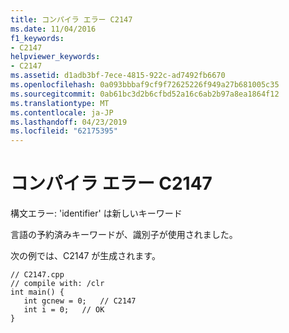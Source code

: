 ```yaml
---
title: コンパイラ エラー C2147
ms.date: 11/04/2016
f1_keywords:
- C2147
helpviewer_keywords:
- C2147
ms.assetid: d1adb3bf-7ece-4815-922c-ad7492fb6670
ms.openlocfilehash: 0a093bbbaf9cf9f72625226f949a27b681005c35
ms.sourcegitcommit: 0ab61bc3d2b6cfbd52a16c6ab2b97a8ea1864f12
ms.translationtype: MT
ms.contentlocale: ja-JP
ms.lasthandoff: 04/23/2019
ms.locfileid: "62175395"
---
```

# <a name="compiler-error-c2147"></a>コンパイラ エラー C2147

構文エラー: 'identifier' は新しいキーワード

言語の予約済みキーワードが、識別子が使用されました。

次の例では、C2147 が生成されます。

```
// C2147.cpp
// compile with: /clr
int main() {
   int gcnew = 0;   // C2147
   int i = 0;   // OK
}
```